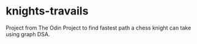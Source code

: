 # knights-travails
Project from The Odin Project to find fastest path a chess knight can take using graph DSA.
